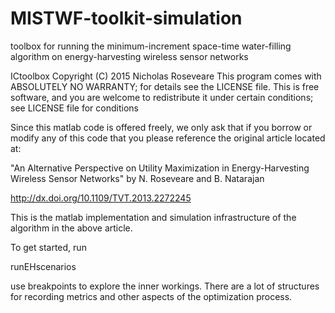 # MISTWF-toolkit-simulation

toolbox for running the minimum-increment space-time water-filling algorithm on energy-harvesting wireless sensor networks

ICtoolbox Copyright (C) 2015 Nicholas Roseveare This program comes with ABSOLUTELY NO WARRANTY; for details see the LICENSE file. This is free software, and you are welcome to redistribute it under certain conditions; see LICENSE file for conditions

Since this matlab code is offered freely, we only ask that if you borrow or modify any of this code that you please reference the original article located at:

"An Alternative Perspective on Utility Maximization in Energy-Harvesting Wireless Sensor Networks" 
by N. Roseveare and B. Natarajan

http://dx.doi.org/10.1109/TVT.2013.2272245

This is the matlab implementation and simulation infrastructure of the algorithm in the above article.

To get started, run

runEHscenarios

use breakpoints to explore the inner workings. There are a lot of structures for recording metrics and other aspects of the optimization process. 

